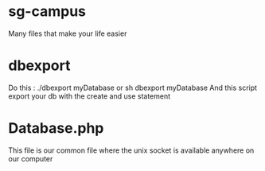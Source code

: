 # sg-campus
Many files that make your life easier

# dbexport
Do this : ./dbexport myDatabase or sh dbexport myDatabase
And this script export your db with the create and use statement

# Database.php
This file is our common file where the unix socket is available anywhere on our computer
